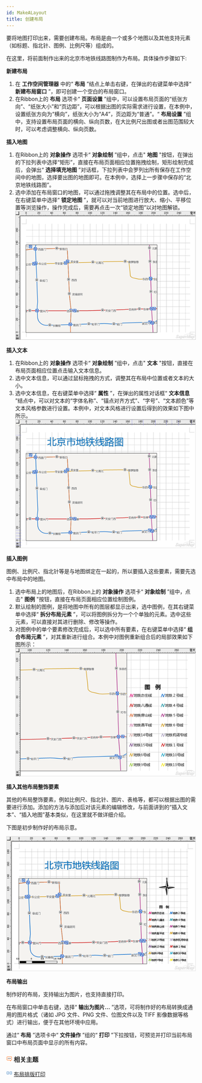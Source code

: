 ```yaml
---
id: MakeALayout
title: 创建布局
---
```

要将地图打印出来，需要创建布局。布局是由一个或多个地图以及其他支持元素（如标题、指北针、图例、比例尺等）组成的。

在这里，将前面制作出来的北京市地铁线路图制作为布局。具体操作步骤如下:

**新建布局**

1. 在 **工作空间管理器** 中的“ **布局** ”结点上单击右键，在弹出的右键菜单中选择“ **新建布局窗口** ”，即可创建一个空白的布局窗口。
2. 在Ribbon上的 **布局** 选项卡“ **页面设置** ”组中，可以设置布局页面的“纸张方向”、“纸张大小”和“页边距”，可以根据出图的实际需求进行设置，在本例中，设置纸张方向为“横向”，纸张大小为“A4”，页边距为“普通”。“ **布局设置** ”组中，支持设置布局页面的横向、纵向页数，在大比例尺出图或者出图范围较大时，可以考虑调整横向、纵向页数。

**插入地图**

1. 在Ribbon上的 **对象操作** 选项卡“ **对象绘制** ”组中，点击" **地图** "按钮，在弹出的下拉列表中选择“矩形”，直接在布局页面相应位置拖拽绘制，矩形绘制完成后，会弹出“ **选择填充地图** ”对话框，下拉列表中会罗列出所有保存在工作空间中的地图，选择要出图的地图即可。在本例中，选择上一步骤中保存的“北京地铁线路图”。
2. 选中添加在布局窗口的地图，可以通过拖拽调整其在布局中的位置。选中后，在右键菜单中选择“ **锁定地图** ”，就可以对当前地图进行放大、缩小、平移位置等浏览操作，操作完成后，需要再点击一次“锁定地图”以对地图解锁。
![](img/makelayout.png)  


**插入文本**

1. 在Ribbon上的 **对象操作** 选项卡“ **对象绘制** ”组中，点击" **文本** "按钮，直接在布局页面相应位置点击输入文本信息。
2. 选中文本信息，可以通过鼠标拖拽的方式，调整其在布局中位置或者文本的大小。
3. 选中文本信息，在右键菜单中选择“ **属性** ”，在弹出的属性对话框“ **文本信息** ”结点中，可以对文本的“字体名称”、“锚点对齐方式”、“字号”、“文本颜色”等文本风格参数进行设置。本例中，对文本风格进行设置后得到的效果如下图中所示。
![](img/makelayout_1.png)  

**插入图例**

图例、比例尺、指北针等是与地图绑定在一起的，所以要插入这些要素，需要先选中布局中的地图。

1. 选中布局上的地图后，在Ribbon上的 **对象操作** 选项卡“ **对象绘制** ”组中，点击" **图例** "按钮，直接在布局页面相应位置绘制图例。
2. 默认绘制的图例，是将地图中所有的图层都显示出来，选中图例，在其右键菜单中选择“ **拆分布局元素** ”，可以将图例拆分为一个个单独的元素。选中这些元素，可以直接对其进行删除、修改等操作。
3. 对图例中的单个要素修改完成后，可以选中所有要素，在右键菜单中选择“ **组合布局元素** ”，对其重新进行组合。本例中对图例重新组合后的局部效果如下图所示：
![](img/makelayout_2.png)  


**插入其他布局整饰要素**

其他的布局整饰要素，例如比例尺、指北针、图片、表格等，都可以根据出图的需要进行添加。添加的方法与添加后对该元素的编辑修改，与前面讲到的“插入文本”、“插入地图”基本类似，在这里就不做详细介绍。

下图是初步制作好的布局示意。

![](img/makelayout_3.png)  


**布局输出**

制作好的布局，支持输出为图片，也支持直接打印。

在布局窗口中单击右键，选择“ **输出为图片...** ”选项，可将制作好的布局转换成通用的图片格式（诸如 JPG 文件、PNG 文件、位图文件以及
TIFF 影像数据等格式）进行输出，便于在其他环境中应用。

通过“ **布局** ”选项卡中“ **文件操作** ”组的“ **打印** ”下拉按钮，可预览并打印当前布局窗口中布局页面中显示的所有内容。

### ![](../img/seealso.png) 相关主题

![](../img/smalltitle.png) [布局排版打印](../../Features/Layout/layout.html)



